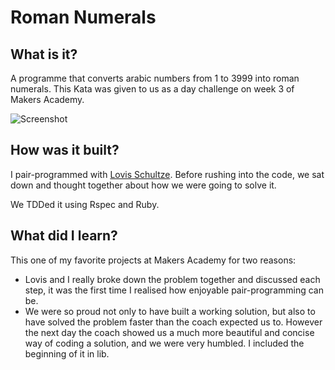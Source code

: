 Roman Numerals
=======================

## What is it?

A programme that converts arabic numbers from 1 to 3999 into roman numerals. This Kata was given to us as a day challenge on week 3 of Makers Academy. 

![Screenshot](https://github.com/binaryberry/Roman_numerals/blob/master/screenshot.png)

## How was it built?

I pair-programmed with [Lovis Schultze]. Before rushing into the code, we sat down and thought together about how we were going to solve it.

We TDDed it using Rspec and Ruby.

## What did I learn?

This one of my favorite projects at Makers Academy for two reasons:
- Lovis and I really broke down the problem together and discussed each step, it was the first time I realised how enjoyable pair-programming can be.
- We were so proud not only to have built a working solution, but also to have solved the problem faster than the coach expected us to. However the next day the coach showed us a much more beautiful and concise way of coding a solution, and we were very humbled. I included the beginning of it in lib.

[Lovis Schultze]: https://github.com/NineInchNade